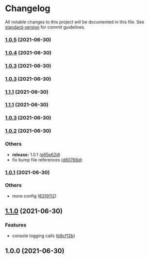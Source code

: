 # Changelog

All notable changes to this project will be documented in this file. See [standard-version](https://github.com/conventional-changelog/standard-version) for commit guidelines.

### [1.0.5](https://github.com/harrysolovay/testing-lerna-changelog-and-release/compare/v1.0.4...v1.0.5) (2021-06-30)

### [1.0.4](https://github.com/harrysolovay/testing-lerna-changelog-and-release/compare/v1.0.3...v1.0.4) (2021-06-30)

### [1.0.3](https://github.com/harrysolovay/testing-lerna-changelog-and-release/compare/v1.0.2...v1.0.3) (2021-06-30)

### [1.0.3](https://github.com/harrysolovay/testing-lerna-changelog-and-release/compare/v1.0.2...v1.0.3) (2021-06-30)

### [1.1.1](https://github.com/harrysolovay/testing-lerna-changelog-and-release/compare/v1.0.2...v1.1.1) (2021-06-30)

### [1.1.1](https://github.com/harrysolovay/testing-lerna-changelog-and-release/compare/v1.0.2...v1.1.1) (2021-06-30)

### [1.0.3](https://github.com/harrysolovay/testing-lerna-changelog-and-release/compare/v1.0.2...v1.0.3) (2021-06-30)

### [1.0.2](https://github.com/harrysolovay/testing-lerna-changelog-and-release/compare/v1.0.1...v1.0.2) (2021-06-30)

### Others

- **release:** 1.0.1 ([e65e62d](https://github.com/harrysolovay/testing-lerna-changelog-and-release/commit/e65e62d294de7660bb0896a17663a013e603e077))
- fix bump file references ([d60766d](https://github.com/harrysolovay/testing-lerna-changelog-and-release/commit/d60766de939d1d0145861ef923f94385404a6dfc))

### [1.0.1](https://github.com/harrysolovay/testing-lerna-changelog-and-release/compare/v1.1.0...v1.0.1) (2021-06-30)

### Others

- more config ([6319112](https://github.com/harrysolovay/testing-lerna-changelog-and-release/commit/6319112d721a0478d4b74d8940bbaeec604da8d1))

## [1.1.0](https://github.com/harrysolovay/testing-lerna-changelog-and-release/compare/v1.0.0...v1.1.0) (2021-06-30)

### Features

- console logging calls ([b8cf12b](https://github.com/harrysolovay/testing-lerna-changelog-and-release/commit/b8cf12b935686c687c6bf8e4b67b0264689962dd))

## 1.0.0 (2021-06-30)
